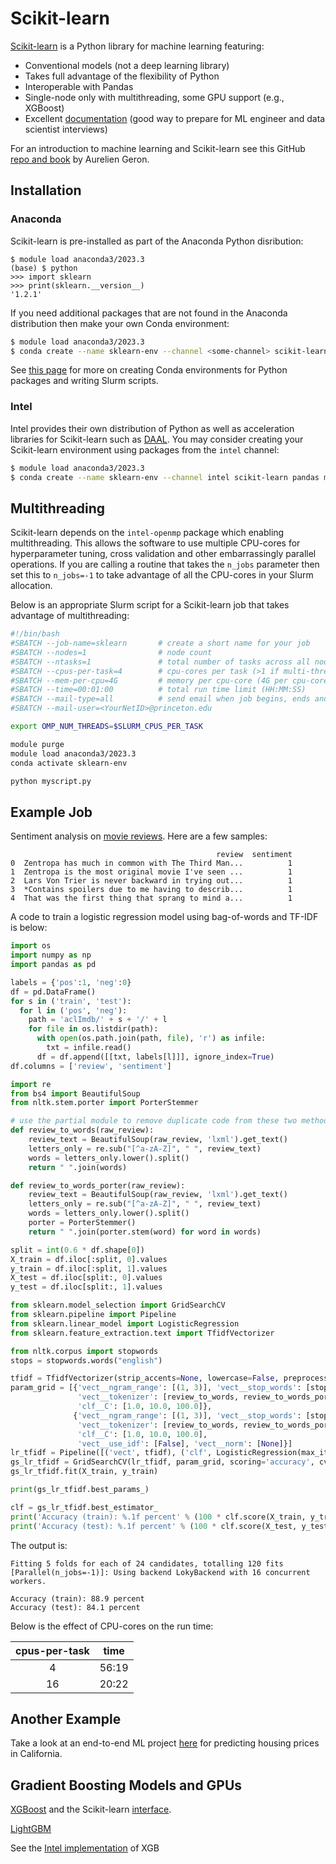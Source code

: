 # Scikit-learn

[Scikit-learn](https://scikit-learn.org/stable/) is a Python library for machine learning featuring:

+ Conventional models (not a deep learning library)
+ Takes full advantage of the flexibility of Python
+ Interoperable with Pandas
+ Single-node only with multithreading, some GPU support (e.g., XGBoost)
+ Excellent [documentation](https://scikit-learn.org/stable/user_guide.html) (good way to prepare for ML engineer and data scientist interviews)

For an introduction to machine learning and Scikit-learn see this GitHub [repo and book](https://github.com/ageron/handson-ml2) by Aurelien Geron.

## Installation

### Anaconda

Scikit-learn is pre-installed as part of the Anaconda Python disribution:

```
$ module load anaconda3/2023.3
(base) $ python
>>> import sklearn
>>> print(sklearn.__version__)
'1.2.1'
```

If you need additional packages that are not found in the Anaconda distribution then make your own Conda environment:

```bash
$ module load anaconda3/2023.3
$ conda create --name sklearn-env --channel <some-channel> scikit-learn pandas matplotlib <another-package>
```

See [this page](https://researchcomputing.princeton.edu/python) for more on creating Conda environments for Python packages and writing Slurm scripts.

### Intel

Intel provides their own distribution of Python as well as acceleration libraries for Scikit-learn such as [DAAL](https://software.intel.com/content/www/us/en/develop/tools/data-analytics-acceleration-library.html). You may consider creating your Scikit-learn environment using packages from the `intel` channel:

```bash
$ module load anaconda3/2023.3
$ conda create --name sklearn-env --channel intel scikit-learn pandas matplotlib
```

## Multithreading

Scikit-learn depends on the `intel-openmp` package which enabling multithreading. This allows the software to use multiple CPU-cores for hyperparameter tuning, cross validation and other embarrassingly parallel operations. If you are calling a routine that takes the `n_jobs` parameter then set this to `n_jobs=-1` to take advantage of all the CPU-cores in your Slurm allocation.

Below is an appropriate Slurm script for a Scikit-learn job that takes advantage of multithreading:

```bash
#!/bin/bash
#SBATCH --job-name=sklearn       # create a short name for your job
#SBATCH --nodes=1                # node count
#SBATCH --ntasks=1               # total number of tasks across all nodes
#SBATCH --cpus-per-task=4        # cpu-cores per task (>1 if multi-threaded tasks)
#SBATCH --mem-per-cpu=4G         # memory per cpu-core (4G per cpu-core is default)
#SBATCH --time=00:01:00          # total run time limit (HH:MM:SS)
#SBATCH --mail-type=all          # send email when job begins, ends and fails
#SBATCH --mail-user=<YourNetID>@princeton.edu

export OMP_NUM_THREADS=$SLURM_CPUS_PER_TASK

module purge
module load anaconda3/2023.3
conda activate sklearn-env

python myscript.py
```

## Example Job

Sentiment analysis on [movie reviews](http://ai.stanford.edu/~amaas/data/sentiment/). Here are a few samples:

```
                                              review  sentiment
0  Zentropa has much in common with The Third Man...          1
1  Zentropa is the most original movie I've seen ...          1
2  Lars Von Trier is never backward in trying out...          1
3  *Contains spoilers due to me having to describ...          1
4  That was the first thing that sprang to mind a...          1
```

A code to train a logistic regression model using bag-of-words and TF-IDF is below:

```python
import os
import numpy as np
import pandas as pd

labels = {'pos':1, 'neg':0}
df = pd.DataFrame()
for s in ('train', 'test'):
  for l in ('pos', 'neg'):
    path = 'aclImdb/' + s + '/' + l
    for file in os.listdir(path):
      with open(os.path.join(path, file), 'r') as infile:
        txt = infile.read()
      df = df.append([[txt, labels[l]]], ignore_index=True)
df.columns = ['review', 'sentiment']

import re
from bs4 import BeautifulSoup
from nltk.stem.porter import PorterStemmer

# use the partial module to remove duplicate code from these two methods
def review_to_words(raw_review):
    review_text = BeautifulSoup(raw_review, 'lxml').get_text()
    letters_only = re.sub("[^a-zA-Z]", " ", review_text)
    words = letters_only.lower().split()
    return " ".join(words)

def review_to_words_porter(raw_review):
    review_text = BeautifulSoup(raw_review, 'lxml').get_text()
    letters_only = re.sub("[^a-zA-Z]", " ", review_text)
    words = letters_only.lower().split()
    porter = PorterStemmer()
    return " ".join(porter.stem(word) for word in words)

split = int(0.6 * df.shape[0])
X_train = df.iloc[:split, 0].values
y_train = df.iloc[:split, 1].values
X_test = df.iloc[split:, 0].values
y_test = df.iloc[split:, 1].values

from sklearn.model_selection import GridSearchCV
from sklearn.pipeline import Pipeline
from sklearn.linear_model import LogisticRegression
from sklearn.feature_extraction.text import TfidfVectorizer

from nltk.corpus import stopwords
stops = stopwords.words("english")

tfidf = TfidfVectorizer(strip_accents=None, lowercase=False, preprocessor=None, max_features=7500)
param_grid = [{'vect__ngram_range': [(1, 3)], 'vect__stop_words': [stops, None],
               'vect__tokenizer': [review_to_words, review_to_words_porter],
               'clf__C': [1.0, 10.0, 100.0]},
              {'vect__ngram_range': [(1, 3)], 'vect__stop_words': [stops, None],
               'vect__tokenizer': [review_to_words, review_to_words_porter],
               'clf__C': [1.0, 10.0, 100.0],
               'vect__use_idf': [False], 'vect__norm': [None]}]
lr_tfidf = Pipeline([('vect', tfidf), ('clf', LogisticRegression(max_iter=250))])
gs_lr_tfidf = GridSearchCV(lr_tfidf, param_grid, scoring='accuracy', cv=5, verbose=1, n_jobs=-1)
gs_lr_tfidf.fit(X_train, y_train)

print(gs_lr_tfidf.best_params_)

clf = gs_lr_tfidf.best_estimator_
print('Accuracy (train): %.1f percent' % (100 * clf.score(X_train, y_train)))
print('Accuracy (test): %.1f percent' % (100 * clf.score(X_test, y_test)))
```

The output is:

```
Fitting 5 folds for each of 24 candidates, totalling 120 fits
[Parallel(n_jobs=-1)]: Using backend LokyBackend with 16 concurrent workers.

Accuracy (train): 88.9 percent
Accuracy (test): 84.1 percent
```

Below is the effect of CPU-cores on the run time:

| cpus-per-task | time |
|:----:|:-----:|
| 4  | 56:19 |
| 16 | 20:22 |


## Another Example

Take a look at an end-to-end ML project [here](https://github.com/ageron/handson-ml2/blob/master/02_end_to_end_machine_learning_project.ipynb) for predicting housing prices in California.


## Gradient Boosting Models and GPUs

[XGBoost](https://xgboost.readthedocs.io/en/latest/) and the Scikit-learn [interface](https://xgboost.readthedocs.io/en/latest/python/python_api.html#module-xgboost.sklearn).

[LightGBM](https://github.com/microsoft/LightGBM/tree/master/python-package)

See the [Intel implementation](https://software.intel.com/content/www/us/en/develop/tools/data-analytics-acceleration-library.html) of XGB
